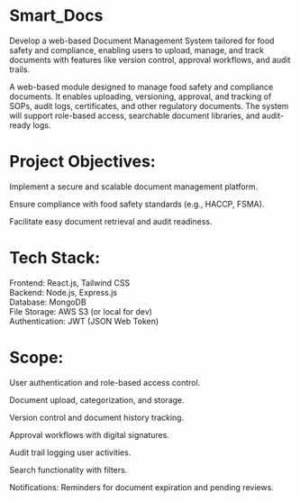 # Smart_Docs
Develop a web-based Document Management System tailored for food safety and compliance, enabling users to upload, manage, and track documents with features like version control, approval workflows, and audit trails.

A web-based module designed to manage food safety and compliance documents. It enables uploading, versioning, approval, and tracking of SOPs, audit logs, certificates, and other regulatory documents. The system will support role-based access, searchable document libraries, and audit-ready logs.

# Project Objectives:
Implement a secure and scalable document management platform.

Ensure compliance with food safety standards (e.g., HACCP, FSMA).

Facilitate easy document retrieval and audit readiness.


# Tech Stack:
Frontend: React.js, Tailwind CSS <br>
Backend: Node.js, Express.js <br>
Database: MongoDB <br>
File Storage: AWS S3 (or local for dev) <br>
Authentication: JWT (JSON Web Token) <br>

# Scope:
User authentication and role-based access control.

Document upload, categorization, and storage.

Version control and document history tracking.

Approval workflows with digital signatures.

Audit trail logging user activities.

Search functionality with filters. 

Notifications: Reminders for document expiration and pending reviews.
